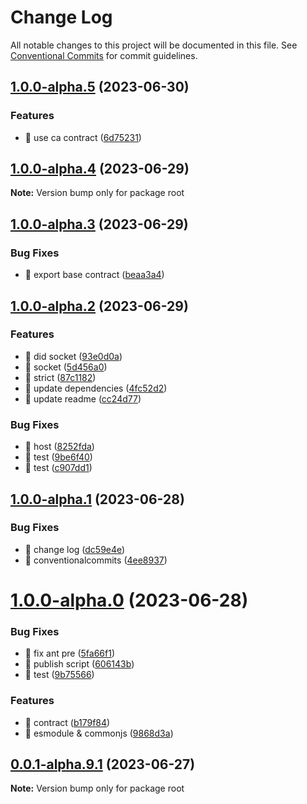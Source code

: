 # Change Log

All notable changes to this project will be documented in this file.
See [Conventional Commits](https://conventionalcommits.org) for commit guidelines.

## [1.0.0-alpha.5](https://github.com/Portkey-Wallet/portkey-web/compare/v1.0.0-alpha.4...v1.0.0-alpha.5) (2023-06-30)

### Features

- 🎸 use ca contract ([6d75231](https://github.com/Portkey-Wallet/portkey-web/commit/6d75231a1ccae515b982be003a4a33b0462fc560))

## [1.0.0-alpha.4](https://github.com/Portkey-Wallet/portkey-web/compare/v1.0.0-alpha.3...v1.0.0-alpha.4) (2023-06-29)

**Note:** Version bump only for package root

## [1.0.0-alpha.3](https://github.com/Portkey-Wallet/portkey-web/compare/v1.0.0-alpha.2...v1.0.0-alpha.3) (2023-06-29)

### Bug Fixes

- 🐛 export base contract ([beaa3a4](https://github.com/Portkey-Wallet/portkey-web/commit/beaa3a4f191e98d7f932b290442e712d42e016f9))

## [1.0.0-alpha.2](https://github.com/Portkey-Wallet/portkey-web/compare/v1.0.0-alpha.1...v1.0.0-alpha.2) (2023-06-29)

### Features

- 🎸 did socket ([93e0d0a](https://github.com/Portkey-Wallet/portkey-web/commit/93e0d0a3d3a52cbafc33e1cf73ee5d31274e849f))
- 🎸 socket ([5d456a0](https://github.com/Portkey-Wallet/portkey-web/commit/5d456a0aa157c5e307b55b9ae0e6fc10be337590))
- 🎸 strict ([87c1182](https://github.com/Portkey-Wallet/portkey-web/commit/87c1182aebfd7f492bb9c93e2a0241da54f3c536))
- 🎸 update dependencies ([4fc52d2](https://github.com/Portkey-Wallet/portkey-web/commit/4fc52d287ae65805f75ceaf4c5be31631d617f34))
- 🎸 update readme ([cc24d77](https://github.com/Portkey-Wallet/portkey-web/commit/cc24d779371ee44fd3e73f16c9bb3ae37368393b))

### Bug Fixes

- 🐛 host ([8252fda](https://github.com/Portkey-Wallet/portkey-web/commit/8252fda775f9e0a11a50184c6a6c08be9a17b822))
- 🐛 test ([9be6f40](https://github.com/Portkey-Wallet/portkey-web/commit/9be6f40571361a092ec2e444b9cb03d84fed719a))
- 🐛 test ([c907dd1](https://github.com/Portkey-Wallet/portkey-web/commit/c907dd1f2b00d1a6b41ef315c5a6c203f40af79f))

## [1.0.0-alpha.1](https://github.com/Portkey-Wallet/portkey-web/compare/v1.0.0-alpha.0...v1.0.0-alpha.1) (2023-06-28)

### Bug Fixes

- 🐛 change log ([dc59e4e](https://github.com/Portkey-Wallet/portkey-web/commit/dc59e4ed116efcd75b4c021580cdd88c0a045d45))
- 🐛 conventionalcommits ([4ee8937](https://github.com/Portkey-Wallet/portkey-web/commit/4ee89379b53a7745105ac2483936ece280ff2e5b))

# [1.0.0-alpha.0](https://github.com/Portkey-Wallet/portkey-web/compare/v0.0.1-alpha.9.1...v1.0.0-alpha.0) (2023-06-28)

### Bug Fixes

- 🐛 fix ant pre ([5fa66f1](https://github.com/Portkey-Wallet/portkey-web/commits/5fa66f163689fb55a69473cb5dad024018ae177a))
- 🐛 publish script ([606143b](https://github.com/Portkey-Wallet/portkey-web/commits/606143bf6da724b90917d1aee45929dddca1c3f6))
- 🐛 test ([9b75566](https://github.com/Portkey-Wallet/portkey-web/commits/9b755663830ddba3f8c1c784beadc57a1ca0345d))

### Features

- 🎸 contract ([b179f84](https://github.com/Portkey-Wallet/portkey-web/commits/b179f84d4b0d7572c53fa5d6e36c31d3efd04891))
- 🎸 esmodule & commonjs ([9868d3a](https://github.com/Portkey-Wallet/portkey-web/commits/9868d3ab692fb2b278ec17ffb95a841a660eb5c4))

## [0.0.1-alpha.9.1](https://github.com/Portkey-Wallet/portkey-web/compare/v0.0.1-alpha.9.0...v0.0.1-alpha.9.1) (2023-06-27)

**Note:** Version bump only for package root
